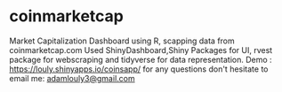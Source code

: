 # coinmarketcap
Market Capitalization Dashboard using R, scapping data from coinmarketcap.com
Used ShinyDashboard,Shiny Packages for UI, rvest package for webscraping and tidyverse for data representation.
Demo : https://louly.shinyapps.io/coinsapp/
for any questions don't hesitate to email me: adamlouly3@gmail.com
